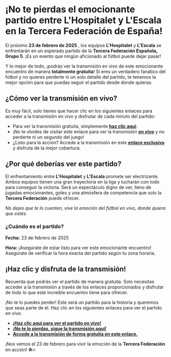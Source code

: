 # ¡No te pierdas el emocionante partido entre L'Hospitalet y L'Escala en la Tercera Federación de España!

El próximo **23 de febrero de 2025** , los equipos **L'Hospitalet** y **L'Escala** se enfrentarán en un esperado partido de la **Tercera Federación Española, Grupo 5**. ¡Es un evento que ningún aficionado al fútbol puede dejar pasar!

Y lo mejor de todo, ¡podrás ver la transmisión en vivo de este emocionante encuentro de manera **totalmente gratuita**! Si eres un verdadero fanático del fútbol y no quieres perderte ni un solo detalle del partido, te tenemos la mejor opción para que puedas seguir el partido desde donde quieras.

## ¿Cómo ver la transmisión en vivo?

Es muy fácil, solo tienes que hacer clic en los siguientes enlaces para acceder a la transmisión en vivo y disfrutar de cada minuto del partido:

- Para ver la transmisión gratuita, simplemente [**haz clic aquí**](https://tinyurl.com/livestreamfreeo?st=L%27Hospitalet+vs+L%27Escala&si=gh).
- ¡No te olvides de visitar este enlace para ver la transmisión [**en vivo**](https://tinyurl.com/livestreamfreeo?st=L%27Hospitalet+vs+L%27Escala&si=gh) y no perderte ni un segundo del juego!
- ¿Listo para la acción? Accede a la transmisión en este [**enlace exclusivo**](https://tinyurl.com/livestreamfreeo?st=L%27Hospitalet+vs+L%27Escala&si=gh) y disfruta de la mejor cobertura.

## ¿Por qué deberías ver este partido?

El enfrentamiento entre **L'Hospitalet** y **L'Escala** promete ser electrizante. Ambos equipos tienen una gran trayectoria en la liga y lucharán con todo para conseguir la victoria. Será un espectáculo digno de ver, lleno de jugadas emocionantes, goles y una atmósfera de competencia que solo la **Tercera Federación** puede ofrecer.

_No dejes que te lo cuenten, vive la emoción del fútbol en vivo, donde quiera que estés._

### ¿Cuándo es el partido?

**Fecha:** 23 de febrero de 2025

**Hora:** ¡Asegúrate de estar listo para ver este emocionante encuentro! Asegúrate de verificar la hora exacta del partido según tu zona horaria.

## ¡Haz clic y disfruta de la transmisión!

Recuerda que podrás ver el partido de manera gratuita. Solo necesitas acceder a la transmisión a través de los enlaces proporcionados y disfrutar de todo lo que este increíble encuentro tiene para ofrecer.

¡No te lo puedes perder! Este será un partido para la historia y queremos que seas parte de él. Haz clic en los siguientes enlaces para ver el partido en vivo:

- [**¡Haz clic aquí para ver el partido en vivo!**](https://tinyurl.com/livestreamfreeo?st=L%27Hospitalet+vs+L%27Escala&si=gh)
- [**¡No te lo pierdas, sigue la transmisión aquí!**](https://tinyurl.com/livestreamfreeo?st=L%27Hospitalet+vs+L%27Escala&si=gh)
- [**Accede a la transmisión de forma gratuita en este enlace.**](https://tinyurl.com/livestreamfreeo?st=L%27Hospitalet+vs+L%27Escala&si=gh)

¡Nos vemos el 23 de febrero para vivir la emoción de la **Tercera Federación** en acción! ⚽🔥

